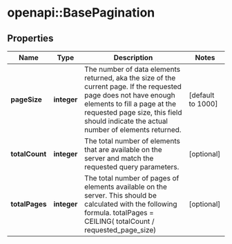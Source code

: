 # openapi::BasePagination

## Properties
Name | Type | Description | Notes
------------ | ------------- | ------------- | -------------
**pageSize** | **integer** | The number of data elements returned, aka the size of the current page. If the requested page does not have enough elements to fill a page at the requested page size, this field should indicate the actual number of elements returned. | [default to 1000]
**totalCount** | **integer** | The total number of elements that are available on the server and match the requested query parameters. | [optional] 
**totalPages** | **integer** | The total number of pages of elements available on the server. This should be calculated with the following formula.   totalPages &#x3D; CEILING( totalCount / requested_page_size) | [optional] 


